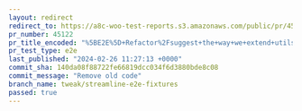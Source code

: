 ```yaml
---
layout: redirect
redirect_to: https://a8c-woo-test-reports.s3.amazonaws.com/public/pr/45122/e2e/index.html
pr_number: 45122
pr_title_encoded: "%5BE2E%5D+Refactor%2Fsuggest+the+way+we+extend+utils"
pr_test_type: e2e
last_published: "2024-02-26 11:27:13 +0000"
commit_sha: 140da08f88722fe66819dcc034f6d3880bde8c08
commit_message: "Remove old code"
branch_name: tweak/streamline-e2e-fixtures
passed: true
---
```

